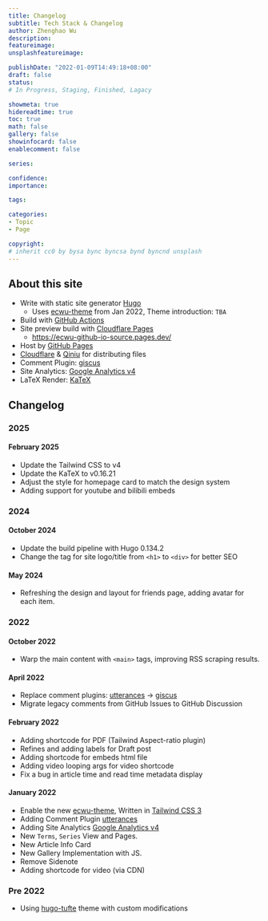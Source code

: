 ```yaml
---
title: Changelog
subtitle: Tech Stack & Changelog
author: Zhenghao Wu
description: 
featureimage: 
unsplashfeatureimage: 

publishDate: "2022-01-09T14:49:18+08:00"
draft: false
status: 
# In Progress, Staging, Finished, Lagacy

showmeta: true
hidereadtime: true
toc: true
math: false
gallery: false
showinfocard: false
enablecomment: false

series: 

confidence: 
importance: 

tags:

categories:
- Topic
- Page

copyright: 
# inherit cc0 by bysa bync byncsa bynd byncnd unsplash
---
```



## About this site
- Write with static site generator [Hugo](https://gohugo.io/)
    - Uses [ecwu-theme](https://github.com/ecwu/ecwu-theme) from Jan 2022, Theme introduction: `TBA`
- Build with [GitHub Actions](https://github.com/features/actions)
- Site preview build with [Cloudflare Pages](https://pages.cloudflare.com/)
    - https://ecwu-github-io-source.pages.dev/
- Host by [GitHub Pages](https://pages.github.com/)
- [Cloudflare](https://www.cloudflare.com/) & [Qiniu](https://www.qiniu.com/) for distributing files
- Comment Plugin: [giscus](https://github.com/giscus/giscus)
- Site Analytics: [Google Analytics v4](https://support.google.com/analytics/answer/10089681?hl=en)
- LaTeX Render: [KaTeX](https://katex.org)


## Changelog

### 2025

#### February 2025

- Update the Tailwind CSS to v4
- Update the KaTeX to v0.16.21
- Adjust the style for homepage card to match the design system
- Adding support for youtube and bilibili embeds

### 2024

#### October 2024

- Update the build pipeline with Hugo 0.134.2
- Change the tag for site logo/title from `<h1>` to `<div>` for better SEO

#### May 2024

- Refreshing the design and layout for friends page, adding avatar for each item.

### 2022

#### October 2022

- Warp the main content with `<main>` tags, improving RSS scraping results.

#### April 2022
- Replace comment plugins: [utterances](https://utteranc.es) -> [giscus](https://github.com/giscus/giscus)
- Migrate legacy comments from GitHub Issues to GitHub Discussion

#### February 2022
- Adding shortcode for PDF (Tailwind Aspect-ratio plugin)
- Refines and adding labels for Draft post 
- Adding shortcode for embeds html file
- Adding video looping args for video shortcode
- Fix a bug in article time and read time metadata display

#### January 2022
- Enable the new [ecwu-theme](https://github.com/ecwu/ecwu-theme), Written in [Tailwind CSS 3](https://tailwindcss.com/)
- Adding Comment Plugin [utterances](https://utteranc.es)
- Adding Site Analytics [Google Analytics v4](https://support.google.com/analytics/answer/10089681?hl=en)
- New `Terms`, `Series` View and Pages.
- New Article Info Card
- New Gallery Implementation with JS.
- Remove Sidenote
- Adding shortcode for video (via CDN)

### Pre 2022
- Using [hugo-tufte](https://github.com/shawnohare/hugo-tufte) theme with custom modifications